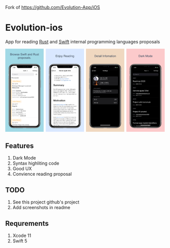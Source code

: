 Fork of https://github.com/Evolution-App/iOS

# Evolution-ios

App for reading [Rust](https://github.com/rust-lang/rfcs/tree/master/text) and [Swift](https://github.com/apple/swift-evolution/tree/master/proposals) internal programming languages proposals

![Alt text](assets/screens.jpg?raw=true)

## Features

1. Dark Mode
2. Syntax highliting code
3. Good UX
4. Convience reading proposal

## TODO

1. See this project github's project
2. Add screenshots in readme

## Requrements

1. Xcode 11
2. Swift 5
